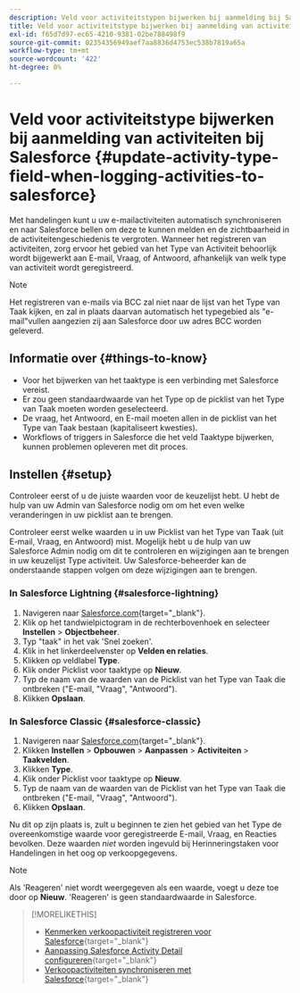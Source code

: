 ```yaml
---
description: Veld voor activiteitstypen bijwerken bij aanmelding bij Salesforce - Marketo Docs - Productdocumentatie
title: Veld voor activiteitstype bijwerken bij aanmelding van activiteiten bij Salesforce
exl-id: f65d7d97-ec65-4210-9381-02be788498f9
source-git-commit: 02354356949aef7aa8836d4753ec538b7819a65a
workflow-type: tm+mt
source-wordcount: '422'
ht-degree: 0%

---
```


# Veld voor activiteitstype bijwerken bij aanmelding van activiteiten bij Salesforce {#update-activity-type-field-when-logging-activities-to-salesforce}

Met handelingen kunt u uw e-mailactiviteiten automatisch synchroniseren en naar Salesforce bellen om deze te kunnen melden en de zichtbaarheid in de activiteitengeschiedenis te vergroten. Wanneer het registreren van activiteiten, zorg ervoor het gebied van het Type van Activiteit behoorlijk wordt bijgewerkt aan E-mail, Vraag, of Antwoord, afhankelijk van welk type van activiteit wordt geregistreerd.

>[!NOTE]
>
>Het registreren van e-mails via BCC zal niet naar de lijst van het Type van Taak kijken, en zal in plaats daarvan automatisch het typegebied als &quot;e-mail&quot;vullen aangezien zij aan Salesforce door uw adres BCC worden geleverd.

## Informatie over {#things-to-know}

* Voor het bijwerken van het taaktype is een verbinding met Salesforce vereist.
* Er zou geen standaardwaarde van het Type op de picklist van het Type van Taak moeten worden geselecteerd.
* De vraag, het Antwoord, en E-mail moeten allen in de picklist van het Type van Taak bestaan (kapitaliseert kwesties).
* Workflows of triggers in Salesforce die het veld Taaktype bijwerken, kunnen problemen opleveren met dit proces.

## Instellen {#setup}

Controleer eerst of u de juiste waarden voor de keuzelijst hebt. U hebt de hulp van uw Admin van Salesforce nodig om om het even welke veranderingen in uw picklist aan te brengen.

Controleer eerst welke waarden u in uw Picklist van het Type van Taak (uit E-mail, Vraag, en Antwoord) mist. Mogelijk hebt u de hulp van uw Salesforce Admin nodig om dit te controleren en wijzigingen aan te brengen in uw keuzelijst Type activiteit. Uw Salesforce-beheerder kan de onderstaande stappen volgen om deze wijzigingen aan te brengen.

### In Salesforce Lightning {#salesforce-lightning}

1. Navigeren naar [Salesforce.com](https://salesforce.com){target="_blank"}.
1. Klik op het tandwielpictogram in de rechterbovenhoek en selecteer **Instellen** > **Objectbeheer**.
1. Typ &quot;taak&quot; in het vak &#39;Snel zoeken&#39;.
1. Klik in het linkerdeelvenster op **Velden en relaties**.
1. Klikken op veldlabel **Type**.
1. Klik onder Picklist voor taaktype op **Nieuw**.
1. Typ de naam van de waarden van de Picklist van het Type van Taak die ontbreken (&quot;E-mail, &quot;Vraag&quot;, &quot;Antwoord&quot;).
1. Klikken **Opslaan**.

### In Salesforce Classic {#salesforce-classic}

1. Navigeren naar [Salesforce.com](https://salesforce.com){target="_blank"}.
1. Klikken **Instellen** > **Opbouwen** > **Aanpassen** > **Activiteiten** > **Taakvelden**.
1. Klikken **Type**.
1. Klik onder Picklist voor taaktype op **Nieuw**.
1. Typ de naam van de waarden van de Picklist van het Type van Taak die ontbreken (&quot;E-mail, &quot;Vraag&quot;, &quot;Antwoord&quot;).
1. Klikken **Opslaan**.

Nu dit op zijn plaats is, zult u beginnen te zien het gebied van het Type de overeenkomstige waarde voor geregistreerde E-mail, Vraag, en Reacties bevolken. Deze waarden _niet_ worden ingevuld bij Herinneringstaken voor Handelingen in het oog op verkoopgegevens.

>[!NOTE]
>
>Als &#39;Reageren&#39; niet wordt weergegeven als een waarde, voegt u deze toe door op **Nieuw**. &#39;Reageren&#39; is geen standaardwaarde in Salesforce.

>[!MORELIKETHIS]
>
>* [Kenmerken verkoopactiviteit registreren voor Salesforce](/help/marketo/product-docs/marketo-sales-insight/actions/crm/salesforce-package-configuration/logging-sales-activity-attributes-to-salesforce.md){target="_blank"}
>* [Aanpassing Salesforce Activity Detail configureren](/help/marketo/product-docs/marketo-sales-insight/actions/crm/salesforce-integration/configure-salesforce-activity-detail-customization.md){target="_blank"}
>* [Verkoopactiviteiten synchroniseren met Salesforce](/help/marketo/product-docs/marketo-sales-insight/actions/crm/salesforce-integration/sync-sales-activities-to-salesforce.md){target="_blank"}

